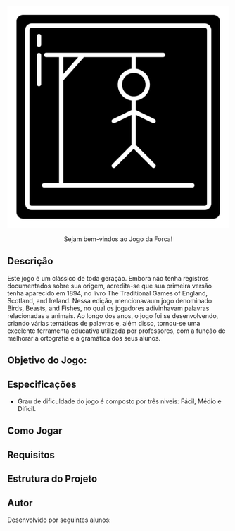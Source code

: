 <p align="center">
  <img src="https://github.com/randalgodoy/JogodaForca/blob/main/jogo-da-forca.png" />
</p>

<p align="center">
Sejam bem-vindos ao Jogo da Forca!
</p>

## Descrição
Este jogo é um clássico de toda geração. Embora não tenha registros documentados sobre sua origem, acredita-se que sua primeira versão tenha aparecido em 1894, no livro The Traditional Games of England, Scotland, and Ireland. Nessa edição, mencionavaum jogo denominado Birds, Beasts, and Fishes, no qual os jogadores adivinhavam palavras relacionadas a animais.
Ao longo dos anos, o jogo foi se desenvolvendo, criando várias temáticas de palavras e, além disso, tornou-se uma excelente ferramenta educativa utilizada por professores, com a função de melhorar a ortografia e a gramática dos seus alunos.

## Objetivo do Jogo:

## Especificações
-  Grau de dificuldade do jogo é composto por três niveis: Fácil, Médio e Dificil. 

## Como Jogar


## Requisitos



## Estrutura do Projeto


## Autor
Desenvolvido por seguintes alunos:

